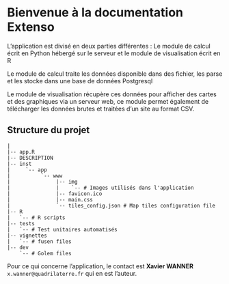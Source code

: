 # Bienvenue à la documentation Extenso


L’application est divisé en deux parties différentes : Le module de calcul écrit en Python hébergé sur le serveur et le module de visualisation écrit en R

Le module de calcul traite les données disponible dans des fichier, les parse et les stocke dans une base de données Postgresql

Le module de visualisation récupère ces données pour afficher des cartes et des graphiques via un serveur web, ce module permet également de télécharger les données brutes et traitées d’un site au format CSV.

## Structure du projet

    | 
    |-- app.R
    |-- DESCRIPTION
    |-- inst
    |     `-- app
    |          `-- www
    |               |-- img
    |               |    `-- # Images utilisés dans l'application
    |               |-- favicon.ico
    |               |-- main.css
    |               `-- tiles_config.json # Map tiles configuration file
    |-- R
    |   `-- # R scripts
    |-- tests
    |   `-- # Test unitaires automatisés
    |-- vignettes
    |   `-- # fusen files
    |-- dev
        `-- # Golem files


Pour ce qui concerne l’application, le contact est **Xavier WANNER** `x.wanner@quadrilaterre.fr` qui en est l’auteur.